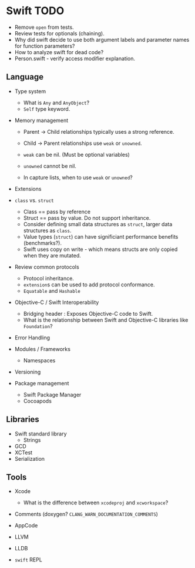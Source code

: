 # Swift TODO

* Remove `open` from tests.
* Review tests for optionals (chaining).
* Why did swift decide to use both argument labels and parameter names for function parameters?
* How to analyze swift for dead code?
* Person.swift - verify access modifier explanation.

## Language

* Type system
    * What is `Any` and `AnyObject`?
    * `Self` type keyword.

* Memory management
    * Parent -> Child relationships typically uses a strong reference.
    * Child -> Parent relationships use `weak` or `unowned`.
    * `weak` can be nil. (Must be optional variables)
    * `unowned` cannot be nil.

    * In capture lists, when to use `weak` or `unowned`?

* Extensions

* `class` vs. `struct`
    * Class == pass by reference
    * Struct == pass by value. Do not support inheritance.
    * Consider defining small data structures as `struct`, larger data structures as `class`.
    * Value types (`struct`) can have significiant performance benefits (benchmarks?).
    * Swift uses copy on write - which means structs are only copied when they are mutated.

* Review common protocols
    * Protocol inheritance.
    * `extension`s can be used to add protocol conformance.
    * `Equatable` and `Hashable`

* Objective-C / Swift Interoperability
    * Bridging header : Exposes Objective-C code to Swift.
    * What is the relationship between Swift and Objective-C libraries like `Foundation`?

* Error Handling

* Modules / Frameworks
    * Namespaces

* Versioning

* Package management
    * Swift Package Manager
    * Cocoapods

## Libraries

* Swift standard library
  * Strings
* GCD
* XCTest
* Serialization

## Tools

* Xcode
    * What is the difference between `xcodeproj` and `xcworkspace`?

* Comments (doxygen? `CLANG_WARN_DOCUMENTATION_COMMENTS`)
* AppCode
* LLVM
* LLDB
* `swift` REPL
